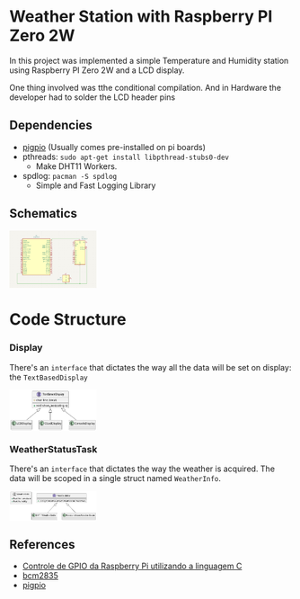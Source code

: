 # Weather Station with Raspberry PI Zero 2W

In this project was implemented a simple Temperature and Humidity station using Raspberry PI Zero 2W
and a LCD display.

One thing involved was tthe conditional compilation.
And in Hardware the developer had to solder the LCD header pins

## Dependencies

- [pigpio](http://abyz.me.uk/rpi/pigpio/cif.html) (Usually comes pre-installed on pi boards)
- pthreads: `sudo apt-get install libpthread-stubs0-dev`
  - Make DHT11 Workers. 
- spdlog: `pacman -S spdlog`
  - Simple and Fast Logging Library

## Schematics

<div style="display: grid; grid-template-columns: 1fr 1fr 1fr; column-gap: 20px; place-items: center;">
    <img src="./docs/kicad_sche.png" alt="Kicad Schematcis">
</div>

# Code Structure

### Display

There's an `interface` that dictates the way all the data will be set on display: the `TextBasedDisplay`

<div style="display: grid; grid-template-columns: 1fr 1fr 1fr; column-gap: 20px; place-items: center;">
    <img src="./docs/Display_UML.png" alt="TextBasedDisplay UML">
</div>


### WeatherStatusTask

There's an `interface` that dictates the way the weather is acquired. The data will be scoped in a single
struct named `WeatherInfo`.

<div style="display: grid; grid-template-columns: 1fr 1fr 1fr; column-gap: 20px; place-items: center;">
    <img src="./docs/Weather_UML.png" alt="Weather UML">
</div>


## References

- [Controle de GPIO da Raspberry Pi utilizando a linguagem C](https://embarcados.com.br/gpio-da-raspberry-pi-linguagem-c/)
- [bcm2835](http://www.airspayce.com/mikem/bcm2835/)
- [pigpio](http://abyz.me.uk/rpi/pigpio/index.html)
